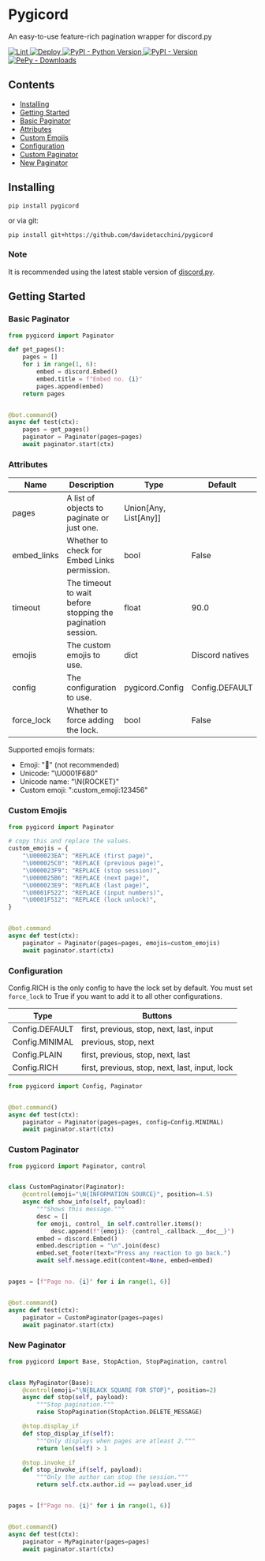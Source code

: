 # Pygicord
An easy-to-use feature-rich pagination wrapper for discord.py

<a href="https://github.com/davidetacchini/pygicord/actions" traget="_blank">
	<img src="https://github.com/davidetacchini/pygicord/workflows/Lint/badge.svg" alt="Lint">
</a>
<a href="https://github.com/davidetacchini/pygicord/actions" traget="_blank">
	<img src="https://github.com/davidetacchini/pygicord/workflows/Deploy/badge.svg" alt="Deploy">
</a>
<a href="https://pypi.org/project/pygicord" traget="_blank">
   <img alt="PyPI - Python Version" src="https://img.shields.io/pypi/pyversions/pygicord"> 
</a>
<a href="https://pypi.org/project/pygicord" traget="_blank">
    <img alt="PyPI - Version" src="https://img.shields.io/pypi/v/pygicord">
</a>
<a href="https://pepy.tech/project/pygicord" traget="_blank">
	<img alt="PePy - Downloads" src="https://pepy.tech/badge/pygicord">
</a>

## Contents
* [Installing](#installing)
* [Getting Started](#getting-started)
* [Basic Paginator](#basic-paginator)
* [Attributes](#attributes)
* [Custom Emojis](#custom-emojis)
* [Configuration](#configuration)
* [Custom Paginator](#custom-paginator)
* [New Paginator](#new-paginator)

## Installing

```shell
pip install pygicord
```

or via git:

```shell
pip install git+https://github.com/davidetacchini/pygicord
```

### Note

It is recommended using the latest stable version of <a href="https://discordpy.readthedocs.io/en/stable/">discord.py</a>.

## Getting Started

### Basic Paginator

```py
from pygicord import Paginator

def get_pages():
    pages = []
    for i in range(1, 6):
        embed = discord.Embed()
        embed.title = f"Embed no. {i}"
        pages.append(embed)
    return pages


@bot.command()
async def test(ctx):
    pages = get_pages()
    paginator = Paginator(pages=pages)
    await paginator.start(ctx)
```

### Attributes

| Name        | Description                                                 | Type                  | Default         |
|-------------|-------------------------------------------------------------|-----------------------|-----------------|
| pages       | A list of objects to paginate or just one.                  | Union[Any, List[Any]] |                 |
| embed_links | Whether to check for Embed Links permission.                | bool                  | False           |
| timeout     | The timeout to wait before stopping the pagination session. | float                 | 90.0            |
| emojis      | The custom emojis to use.                                   | dict                  | Discord natives |
| config      | The configuration to use.                                   | pygicord.Config       | Config.DEFAULT  |
| force_lock  | Whether to force adding the lock.                           | bool                  | False           |

Supported emojis formats:
* Emoji: "🚀" (not recommended)
* Unicode: "\U0001F680"
* Unicode name: "\N{ROCKET}"
* Custom emoji: ":custom_emoji:123456"

### Custom Emojis

```py
from pygicord import Paginator

# copy this and replace the values.
custom_emojis = { 
    "\U000023EA": "REPLACE (first page)",
    "\U000025C0": "REPLACE (previous page)",
    "\U000023F9": "REPLACE (stop session)",
    "\U000025B6": "REPLACE (next page)",
    "\U000023E9": "REPLACE (last page)",
    "\U0001F522": "REPLACE (input numbers)",
    "\U0001F512": "REPLACE (lock unlock)",
}


@bot.command
async def test(ctx):
    paginator = Paginator(pages=pages, emojis=custom_emojis)
    await paginator.start(ctx)
```

### Configuration

Config.RICH is the only config to have the lock set by default.
You must set `force_lock` to True if you want to add it to all other configurations.

| Type           | Buttons                                        |
|----------------|------------------------------------------------|
| Config.DEFAULT | first, previous, stop, next, last, input       |
| Config.MINIMAL |        previous, stop, next                    |
| Config.PLAIN   | first, previous, stop, next, last              |
| Config.RICH    | first, previous, stop, next, last, input, lock |

```py
from pygicord import Config, Paginator


@bot.command()
async def test(ctx):
    paginator = Paginator(pages=pages, config=Config.MINIMAL)
    await paginator.start(ctx)
```

### Custom Paginator

```py
from pygicord import Paginator, control


class CustomPaginator(Paginator):
    @control(emoji="\N{INFORMATION SOURCE}", position=4.5)
    async def show_info(self, payload):
        """Shows this message."""
        desc = []
        for emoji, control_ in self.controller.items():
            desc.append(f"{emoji}: {control_.callback.__doc__}")
        embed = discord.Embed()
        embed.description = "\n".join(desc)
        embed.set_footer(text="Press any reaction to go back.")
        await self.message.edit(content=None, embed=embed)


pages = [f"Page no. {i}" for i in range(1, 6)]


@bot.command()
async def test(ctx):
    paginator = CustomPaginator(pages=pages)
    await paginator.start(ctx)
```

### New Paginator

```py
from pygicord import Base, StopAction, StopPagination, control


class MyPaginator(Base):
    @control(emoji="\N{BLACK SQUARE FOR STOP}", position=2)
    async def stop(self, payload):
        """Stop pagination."""
        raise StopPagination(StopAction.DELETE_MESSAGE)

    @stop.display_if
    def stop_display_if(self):
        """Only displays when pages are atleast 2."""
        return len(self) > 1

    @stop.invoke_if
    def stop_invoke_if(self, payload):
        """Only the author can stop the session."""
        return self.ctx.author.id == payload.user_id


pages = [f"Page no. {i}" for i in range(1, 6)]


@bot.command()
async def test(ctx):
    paginator = MyPaginator(pages=pages)
    await paginator.start(ctx)
```
